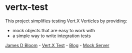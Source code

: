 vertx-test
==========

This project simplifies testing Vert.X Verticles by providing:
* mock objects that are easy to work with
* a simple way to write integration tests

<a href="https://plus.google.com/110954472544793839756?rel=author">James D Bloom</a> - <a href="http://www.vertx-test.com/">Vert.X Test</a> - <a href="http://blog.jamesdbloom.com">Blog</a> - <a href="http://mock-server.com/">Mock Server</a>
